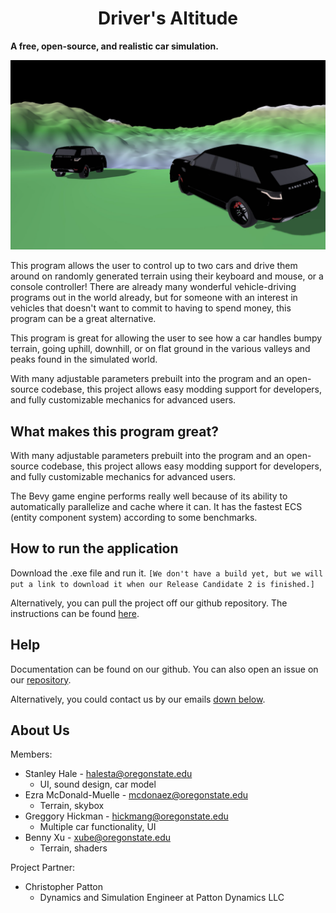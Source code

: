 
<h1 align="center">Driver's Altitude</h1>

**A free, open-source, and realistic car simulation.**

![Two cars looking off into the distant mountain roads](./TwoCarHorizonView.png)


This program allows the user to control up to two cars and drive them around on randomly generated terrain using their keyboard and mouse, or a console controller! There are already many wonderful vehicle-driving programs out in the world already, but for someone with an interest in vehicles that doesn't want to commit to having to spend money, this program can be a great alternative.​

This program is great for allowing the user to see how a car handles bumpy terrain, going uphill, downhill, or on flat ground in the various valleys and peaks found in the simulated world.​

With many adjustable parameters prebuilt into the program and an open-source codebase, this project allows easy modding support for developers, and fully customizable mechanics for advanced users.

## What makes this program great?

With many adjustable parameters prebuilt into the program and an open-source codebase, this project allows easy modding support for developers, and fully customizable mechanics for advanced users.

The Bevy game engine performs really well because of its ability to automatically parallelize and cache where it can. It has the fastest ECS (entity component system) according to some benchmarks.

## How to run the application

Download the .exe file and run it. 
`[We don't have a build yet, but we will put a link to download it when our Release Candidate 2 is finished.]`

Alternatively, you can pull the project off our github repository. The instructions can be found [here](https://github.com/StanleyCHale/Capstone-Vehicle-Sim-Project-Team3/blob/main/src/project-info.md).

## Help

Documentation can be found on our github. You can also open an issue on our [repository](https://github.com/StanleyCHale/Capstone-Vehicle-Sim-Project-Team3/tree/main).

Alternatively, you could contact us by our emails [down below](##aboutus).

## About Us
Members:
- Stanley Hale - halesta@oregonstate.edu
  - UI, sound design, car model
- Ezra McDonald-Muelle - mcdonaez@oregonstate.edu
  - Terrain, skybox
- Greggory Hickman​ - hickmang@oregonstate.edu
  - Multiple car functionality, UI
- Benny Xu - xube@oregonstate.edu
  - Terrain, shaders

Project Partner:
- Christopher Patton 
  - Dynamics and Simulation Engineer at Patton Dynamics LLC
